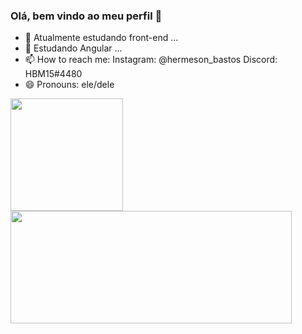 ### Olá, bem vindo ao meu perfil 👋

- 🔭 Atualmente estudando front-end ...
- 🌱 Estudando Angular ...
- 📫 How to reach me:
        Instagram: @hermeson_bastos
        Discord: HBM15#4480
- 😄 Pronouns: ele/dele

<div style = "display: flex; flex-direction: row">
  <a href="https://youtu.be/HluANRwPyNo">
  <img height="180em" src="https://github-readme-stats.vercel.app/api?username=hermesonbastos&show_icons=true&theme=merko&include_all_commits=true&count_private=true"/>
  <img height="180em" width="450em" src="https://github-readme-stats.vercel.app/api/top-langs/?username=hermesonbastos&layout=compact&langs_count=7&theme=merko"/>
</div>
